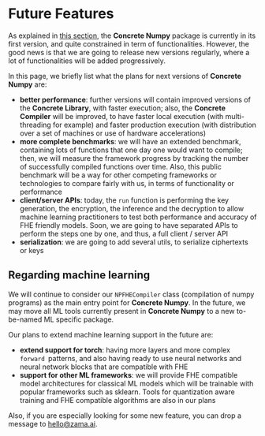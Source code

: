 # Future Features

As explained in [this section](fhe_and_framework_limits.md#limits-of-this-project), the **Concrete Numpy** package
is currently in its first version, and quite constrained in term of functionalities. However, the good
news is that we are going to release new versions regularly, where a lot of functionalities will be added progressively.

In this page, we briefly list what the plans for next versions of **Concrete Numpy** are:
- **better performance**: further versions will contain improved versions of the **Concrete Library**, with faster
execution; also, the **Concrete Compiler** will be improved, to have faster local execution (with multi-threading
for example) and faster production execution (with distribution over a set of machines or use of hardware accelerations)
- **more complete benchmarks**: we will have an extended benchmark, containing lots of functions that one day one would want to compile; then, we will measure the framework progress by tracking the number of successfully compiled functions over time. Also, this public benchmark will be a way for other competing frameworks or technologies to compare fairly with us, in terms of functionality or performance
- **client/server APIs**: today, the `run` function is performing the key generation, the encryption, the inference and the decryption to allow machine learning practitioners to test both performance and accuracy of FHE friendly models. Soon, we are going to have separated APIs to perform the steps one by one, and thus, a full client / server API
- **serialization**: we are going to add several utils, to serialize ciphertexts or keys

## Regarding machine learning

We will continue to consider our `NPFHECompiler` class (compilation of numpy programs) as the main entry point for **Concrete Numpy**. In the future, we may move all ML tools currently present in **Concrete Numpy** to a new to-be-named ML specific package.

Our plans to extend machine learning support in the future are:

- **extend support for torch**: having more layers and more complex `forward `patterns, and also having ready to use neural networks and neural network blocks that are compatible with FHE
- **support for other ML frameworks**: we will provide FHE compatible model architectures for classical ML models which will be trainable with popular frameworks such as sklearn. Tools for quantization aware training and FHE compatible algorithms are also in our plans

Also, if you are especially looking for some new feature, you can drop a message to <hello@zama.ai>.



